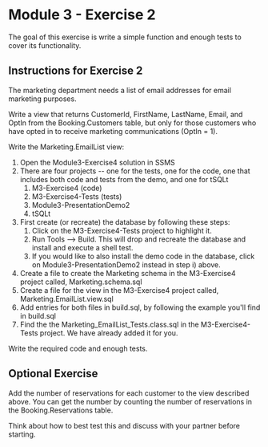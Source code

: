 # Module 3 - Exercise 2
The goal of this exercise is write a simple function and enough tests to cover its functionality.

## Instructions for Exercise 2

The marketing department needs a list of email addresses for email marketing purposes.

Write a view that returns CustomerId, FirstName, LastName, Email, and OptIn from the Booking.Customers table, but only for those customers who have opted in to receive marketing communications (OptIn = 1).

Write the Marketing.EmailList view:

1. Open the Module3-Exercise4 solution in SSMS
1. There are four projects -- one for the tests, one for the code, one that includes both code and tests from the demo, and one for tSQLt
   1. M3-Exercise4 (code)
   1. M3-Exercise4-Tests (tests)
   1. Module3-PresentationDemo2 
   1. tSQLt
1. First create (or recreate) the database by following these steps:
   1. Click on the M3-Exercise4-Tests project to highlight it.
   1. Run Tools --> Build. This will drop and recreate the database and install and execute a shell test.
   1. If you would like to also install the demo code in the database, click on Module3-PresentationDemo2 instead in step i) above.
3. Create a file to create the Marketing schema in the M3-Exercise4 project called, Marketing.schema.sql
4. Create a file for the view in the M3-Exercise4 project called, Marketing.EmailList.view.sql
5. Add entries for both files in build.sql, by following the example you'll find in build.sql
6. Find the the Marketing_EmailList_Tests.class.sql in the M3-Exercise4-Tests project. We have already added it for you.

Write the required code and enough tests.

## Optional Exercise

Add the number of reservations for each customer to the view described above. You can get the number by counting the number of reservations in the Booking.Reservations table.

Think about how to best test this and discuss with your partner before starting.


